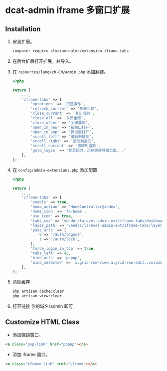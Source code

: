 # dcat-admin iframe 多窗口扩展

## Installation

1. 安装扩展。

   ```bash
   composer require elysiumrealms/extension-iframe-tabs
   ```

2. 在后台扩展打开扩展，并导入。

3. 在 `resources/lang/zh-CN/admin.php` 添加翻譯。

   ```php
   <?php

   return [
       ...,
       'iframe-tabs' => [
           'oprations' => '页签操作',
           'refresh_current' => '刷新当前',
           'close_current' => '关闭当前',
           'close_all' => '关闭全部',
           'close_other' => '关闭其他',
           'open_in_new' => '新窗口打开',
           'open_in_pop' => '弹出窗打开',
           'scroll_left' => '滚动到最左',
           'scroll_right' => '滚动到最右',
           'scroll_current' => '滚动到当前',
           'goto_login' => '登录超时，正在跳转登录页面...'
       ],
   ];
   ```

4. 在 `config/admin-extensions.php` 添加配置

   ```php
   <?php

   return [
       ...,
       'iframe-tabs' => [
           'enable' => true,
           'home_action' => 'HomeController@index',
           'home_icon' => 'fa-home',
           'use_icon' => true,
           'tabs_css' => 'vendor/laravel-admin-ext/iframe-tabs/dashboard.css',
           'layer_path' => 'vendor/laravel-admin-ext/iframe-tabs/layer/layer.js',
           'pass_urls' => [
               0 => '/auth/logout',
               1 => '/auth/lock',
           ],
           'force_login_in_top' => true,
           'tabs_left' => 42,
           'bind_urls' => 'popup',
           'bind_selecter' => 'a.grid-row-view,a.grid-row-edit,.column-__actions__ ul.dropdown-menu a,.box-header .pull-right .btn-success,.popup',
       ],
   ];
   ```

5. 清除缓存

   ```bash
   php artisan cache:clear
   php artisan view:clear
   ```

6. 打开链接 你的域名/admin 即可

## Customize HTML Class

- 添加彈跳窗口。

```html
<a class="pop-link" href="popup"></a>
```

- 添加 iframe 窗口。

```html
<a class="iframe-link" href="iframe"></a>
```
